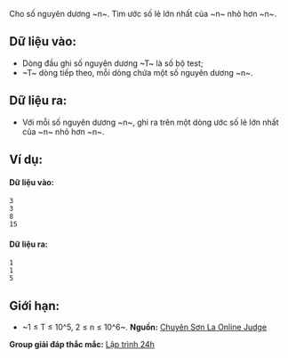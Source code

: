Cho số nguyên dương ~n~. Tìm ước số lẻ lớn nhất của ~n~ nhỏ hơn ~n~.

## Dữ liệu vào:
- Dòng đầu ghi số nguyên dương ~T~ là số bộ test;
- ~T~ dòng tiếp theo, mỗi dòng chứa một số nguyên dương ~n~.

## Dữ liệu ra:
- Với mỗi số nguyên dương ~n~, ghi ra trên một dòng ước số lẻ lớn nhất của ~n~ nhỏ hơn ~n~.

## Ví dụ:
#### Dữ liệu vào:
```
3
3
8
15
```

#### Dữ liệu ra:
```
1
1
5
```

## Giới hạn:
- ~1 ≤ T ≤ 10^5, 2 ≤ n ≤ 10^6~.
**Nguồn:** [Chuyên Sơn La Online Judge](http://csloj.ddns.net/)

**Group giải đáp thắc mắc:** [Lập trình 24h](https://www.facebook.com/groups/1386904321519984)